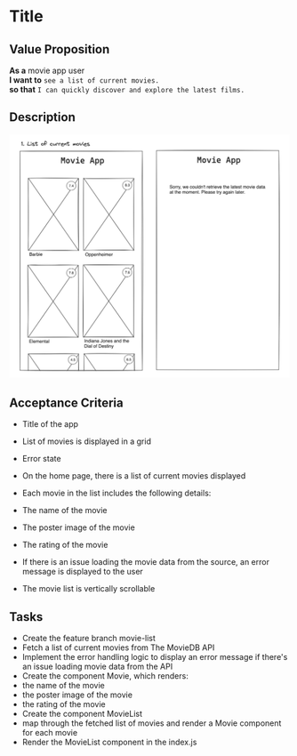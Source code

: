 # Title

## Value Proposition

**As a** movie app user <br>
**I want to** `see a list of current movies.` <br>
**so that** `I can quickly discover and explore the latest films.` <br>

## Description

![wireframe](./assets/scribble-movie-list.png)

## Acceptance Criteria

- Title of the app
- List of movies is displayed in a grid
- Error state

- On the home page, there is a list of current movies displayed
- Each movie in the list includes the following details:
- The name of the movie
- The poster image of the movie
- The rating of the movie
- If there is an issue loading the movie data from the source, an error message is displayed to the user
- The movie list is vertically scrollable

## Tasks

- Create the feature branch movie-list
- Fetch a list of current movies from The MovieDB API
- Implement the error handling logic to display an error message if there's an issue loading movie data from the API
- Create the component Movie, which renders:
- the name of the movie
- the poster image of the movie
- the rating of the movie
- Create the component MovieList
- map through the fetched list of movies and render a Movie component for each movie
- Render the MovieList component in the index.js
